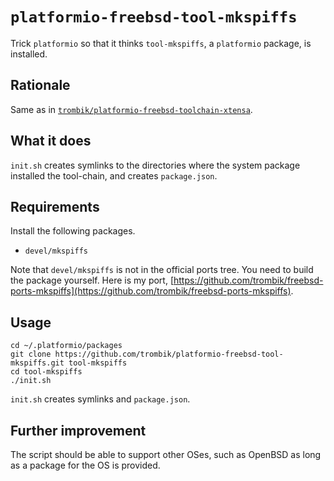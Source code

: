 # `platformio-freebsd-tool-mkspiffs`

Trick `platformio` so that it thinks `tool-mkspiffs`, a `platformio` package, is
installed.

## Rationale

Same as in
[`trombik/platformio-freebsd-toolchain-xtensa`](https://github.com/trombik/platformio-freebsd-toolchain-xtensa).


## What it does

`init.sh` creates symlinks to the directories where the system package
installed the tool-chain, and creates `package.json`.

## Requirements

Install the following packages.

- `devel/mkspiffs`

Note that `devel/mkspiffs` is not in the official ports tree. You need to
build the package yourself. Here is my port,
[https://github.com/trombik/freebsd-ports-mkspiffs](https://github.com/trombik/freebsd-ports-mkspiffs).

## Usage

```console
cd ~/.platformio/packages
git clone https://github.com/trombik/platformio-freebsd-tool-mkspiffs.git tool-mkspiffs
cd tool-mkspiffs
./init.sh
```

`init.sh` creates symlinks and `package.json`.

## Further improvement

The script should be able to support other OSes, such as OpenBSD as long as a
package for the OS is provided.
